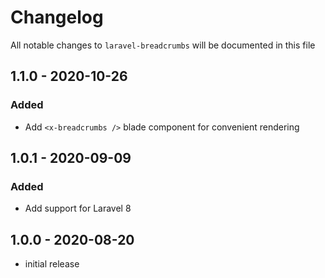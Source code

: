 # Changelog

All notable changes to `laravel-breadcrumbs` will be documented in this file

## 1.1.0 - 2020-10-26
### Added
- Add `<x-breadcrumbs />` blade component for convenient rendering

## 1.0.1 - 2020-09-09
### Added
- Add support for Laravel 8

## 1.0.0 - 2020-08-20

- initial release
